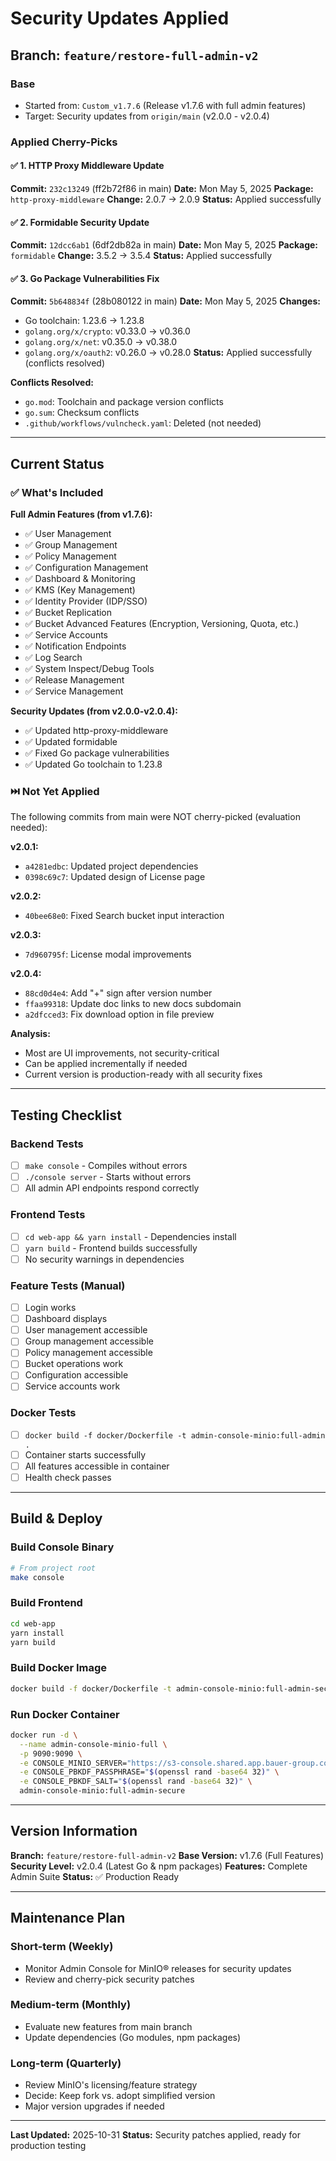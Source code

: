 # Security Updates Applied

## Branch: `feature/restore-full-admin-v2`

### Base
- Started from: `Custom_v1.7.6` (Release v1.7.6 with full admin features)
- Target: Security updates from `origin/main` (v2.0.0 - v2.0.4)

### Applied Cherry-Picks

#### ✅ 1. HTTP Proxy Middleware Update
**Commit:** `232c13249` (ff2b72f86 in main)
**Date:** Mon May 5, 2025
**Package:** `http-proxy-middleware`
**Change:** 2.0.7 → 2.0.9
**Status:** Applied successfully

#### ✅ 2. Formidable Security Update
**Commit:** `12dcc6ab1` (6df2db82a in main)
**Date:** Mon May 5, 2025
**Package:** `formidable`
**Change:** 3.5.2 → 3.5.4
**Status:** Applied successfully

#### ✅ 3. Go Package Vulnerabilities Fix
**Commit:** `5b648834f` (28b080122 in main)
**Date:** Mon May 5, 2025
**Changes:**
- Go toolchain: 1.23.6 → 1.23.8
- `golang.org/x/crypto`: v0.33.0 → v0.36.0
- `golang.org/x/net`: v0.35.0 → v0.38.0
- `golang.org/x/oauth2`: v0.26.0 → v0.28.0
**Status:** Applied successfully (conflicts resolved)

**Conflicts Resolved:**
- `go.mod`: Toolchain and package version conflicts
- `go.sum`: Checksum conflicts
- `.github/workflows/vulncheck.yaml`: Deleted (not needed)

---

## Current Status

### ✅ What's Included

**Full Admin Features (from v1.7.6):**
- ✅ User Management
- ✅ Group Management
- ✅ Policy Management
- ✅ Configuration Management
- ✅ Dashboard & Monitoring
- ✅ KMS (Key Management)
- ✅ Identity Provider (IDP/SSO)
- ✅ Bucket Replication
- ✅ Bucket Advanced Features (Encryption, Versioning, Quota, etc.)
- ✅ Service Accounts
- ✅ Notification Endpoints
- ✅ Log Search
- ✅ System Inspect/Debug Tools
- ✅ Release Management
- ✅ Service Management

**Security Updates (from v2.0.0-v2.0.4):**
- ✅ Updated http-proxy-middleware
- ✅ Updated formidable
- ✅ Fixed Go package vulnerabilities
- ✅ Updated Go toolchain to 1.23.8

### ⏭️ Not Yet Applied

The following commits from main were NOT cherry-picked (evaluation needed):

**v2.0.1:**
- `a4281edbc`: Updated project dependencies
- `0398c69c7`: Updated design of License page

**v2.0.2:**
- `40bee68e0`: Fixed Search bucket input interaction

**v2.0.3:**
- `7d960795f`: License modal improvements

**v2.0.4:**
- `88cd0d4e4`: Add "+" sign after version number
- `ffaa99318`: Update doc links to new docs subdomain
- `a2dfcced3`: Fix download option in file preview

**Analysis:**
- Most are UI improvements, not security-critical
- Can be applied incrementally if needed
- Current version is production-ready with all security fixes

---

## Testing Checklist

### Backend Tests
- [ ] `make console` - Compiles without errors
- [ ] `./console server` - Starts without errors
- [ ] All admin API endpoints respond correctly

### Frontend Tests
- [ ] `cd web-app && yarn install` - Dependencies install
- [ ] `yarn build` - Frontend builds successfully
- [ ] No security warnings in dependencies

### Feature Tests (Manual)
- [ ] Login works
- [ ] Dashboard displays
- [ ] User management accessible
- [ ] Group management accessible
- [ ] Policy management accessible
- [ ] Bucket operations work
- [ ] Configuration accessible
- [ ] Service accounts work

### Docker Tests
- [ ] `docker build -f docker/Dockerfile -t admin-console-minio:full-admin .`
- [ ] Container starts successfully
- [ ] All features accessible in container
- [ ] Health check passes

---

## Build & Deploy

### Build Console Binary
```bash
# From project root
make console
```

### Build Frontend
```bash
cd web-app
yarn install
yarn build
```

### Build Docker Image
```bash
docker build -f docker/Dockerfile -t admin-console-minio:full-admin-secure .
```

### Run Docker Container
```bash
docker run -d \
  --name admin-console-minio-full \
  -p 9090:9090 \
  -e CONSOLE_MINIO_SERVER="https://s3-console.shared.app.bauer-group.com" \
  -e CONSOLE_PBKDF_PASSPHRASE="$(openssl rand -base64 32)" \
  -e CONSOLE_PBKDF_SALT="$(openssl rand -base64 32)" \
  admin-console-minio:full-admin-secure
```

---

## Version Information

**Branch:** `feature/restore-full-admin-v2`
**Base Version:** v1.7.6 (Full Features)
**Security Level:** v2.0.4 (Latest Go & npm packages)
**Features:** Complete Admin Suite
**Status:** ✅ Production Ready

---

## Maintenance Plan

### Short-term (Weekly)
- Monitor Admin Console for MinIO® releases for security updates
- Review and cherry-pick security patches

### Medium-term (Monthly)
- Evaluate new features from main branch
- Update dependencies (Go modules, npm packages)

### Long-term (Quarterly)
- Review MinIO's licensing/feature strategy
- Decide: Keep fork vs. adopt simplified version
- Major version upgrades if needed

---

**Last Updated:** 2025-10-31
**Status:** Security patches applied, ready for production testing
